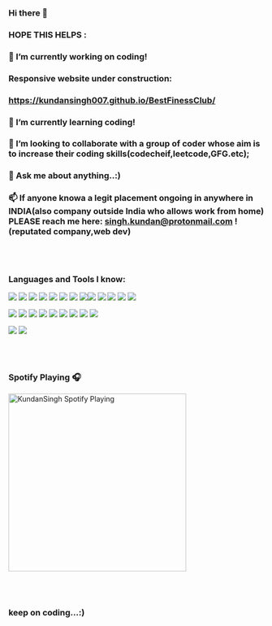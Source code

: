 ### Hi there 👋
### HOPE THIS HELPS :

<!--
**KundanSingh007/KundanSingh007** is a ✨ _special_ ✨ repository because its `README.md` (this file) appears on your GitHub profile.
 -->


###  🔭 I’m currently working on coding!
###  Responsive website under construction:
### https://kundansingh007.github.io/BestFinessClub/
###  🌱 I’m currently learning coding!
###  👯 I’m looking to collaborate with a group of coder whose aim is to increase their coding skills(codecheif,leetcode,GFG.etc); 
###  💬 Ask me about anything..:)
###  📫 If anyone knowa a legit placement ongoing in anywhere in INDIA(also company outside India who allows work from home) PLEASE reach me here: singh.kundan@protonmail.com !(reputated company,web dev)

<br />
<br />

### Languages and Tools I know:

<img src="https://img.shields.io/badge/java-%23ED8B00.svg?&style=for-the-badge&logo=java&logoColor=white"/> <img src="https://img.shields.io/badge/javascript%20-%23323330.svg?&style=for-the-badge&logo=javascript&logoColor=%23F7DF1E"/>
<img src="https://camo.githubusercontent.com/5ffd853b0824728d0a8ce1f5dd3634891bb73fe5c560b423eb45c0e34be4581c/68747470733a2f2f696d672e736869656c64732e696f2f62616467652f2d52656475782d3736344142433f7374796c653d666c61742d737175617265266c6f676f3d7265647578266c6f676f436f6c6f723d7768697465"/>
<img src="https://camo.githubusercontent.com/f0b95394ffc005b03c6f4fdad0c7acc8e6a4007f5bf1508aa684fffcd1191aa2/68747470733a2f2f696d672e736869656c64732e696f2f62616467652f2d4865726f6b752d3433303039383f7374796c653d666c61742d737175617265266c6f676f3d6865726f6b75266c6f676f436f6c6f723d7768697465"/>
<img src="https://camo.githubusercontent.com/561f3d4fd727fcca82984c91a65eca069ff34a435072158f6947c4ca52370eae/68747470733a2f2f696d672e736869656c64732e696f2f62616467652f2d4769742d4630353033323f7374796c653d666c61742d737175617265266c6f676f3d676974266c6f676f436f6c6f723d7768697465"/>
<img src="https://camo.githubusercontent.com/1e50ab849e8c196ea962ac3b966a15924234879eeb85f9dd0e0431e43a145b43/68747470733a2f2f696d672e736869656c64732e696f2f62616467652f2d4e504d2d4342333833373f7374796c653d666c61742d737175617265266c6f676f3d6e706d266c6f676f436f6c6f723d7768697465"/>
<img src="https://img.shields.io/badge/html5%20-%23E34F26.svg?&style=for-the-badge&logo=html5&logoColor=white"/>
<img src="https://camo.githubusercontent.com/533da8800843b57b91a3227ce7d151ca865a0eeaae675715e209c0092314fa96/68747470733a2f2f696d672e736869656c64732e696f2f62616467652f2d52656163742d3435623864383f7374796c653d666c61742d737175617265266c6f676f3d7265616374266c6f676f436f6c6f723d7768697465" /><img src="https://img.shields.io/badge/css3%20-%231572B6.svg?&style=for-the-badge&logo=css3&logoColor=white"/> <img src="https://img.shields.io/badge/c%20-%2300599C.svg?&style=for-the-badge&logo=c&logoColor=white"/> <img src="https://img.shields.io/badge/c++%20-%2300599C.svg?&style=for-the-badge&logo=c&logoColor=white"/> <img src="https://img.shields.io/badge/c%23%20-%23239120.svg?&style=for-the-badge&logo=c-sharp&logoColor=white"/> <img src="https://img.shields.io/badge/python%20-%2314354C.svg?&style=for-the-badge&logo=python&logoColor=white"/>

<img src="https://img.shields.io/badge/spring%20-%236DB33F.svg?&style=for-the-badge&logo=spring&logoColor=white"/> <img src="https://img.shields.io/badge/material%20ui%20-%230081CB.svg?&style=for-the-badge&logo=material-ui&logoColor=white"/> <img src="https://img.shields.io/badge/bootstrap%20-%23563D7C.svg?&style=for-the-badge&logo=bootstrap&logoColor=white"/> <img src="https://img.shields.io/badge/git%20-%23F05033.svg?&style=for-the-badge&logo=git&logoColor=white"/> <img src="https://img.shields.io/badge/gitlab%20-%23181717.svg?&style=for-the-badge&logo=gitlab&logoColor=white"/> <img src="https://img.shields.io/badge/github%20-%23121011.svg?&style=for-the-badge&logo=github&logoColor=white"/> <img src="https://img.shields.io/badge/bitbucket%20-%230047B3.svg?&style=for-the-badge&logo=bitbucket&logoColor=white"/> <img src="https://img.shields.io/badge/DigitalOcean-%230167ff.svg?&style=for-the-badge&logo=digitalOcean&logoColor=white"/> <img src="https://img.shields.io/badge/apache%20-%23D42029.svg?&style=for-the-badge&logo=apache&logoColor=white"/>

<img src="https://img.shields.io/badge/mysql-%2300f.svg?&style=for-the-badge&logo=mysql&logoColor=white"/>   <img src ="https://img.shields.io/badge/postgres-%23316192.svg?&style=for-the-badge&logo=postgresql&logoColor=white"/>

<br />
<br />

###  Spotify Playing 🎧

[<img src="https://novatorem.kundansingh007.vercel.app/api/spotify-playing" alt="KundanSingh Spotify Playing" width="350" />](https://open.spotify.com/user/31wr37moimt2ygiip6h6uzrcyz64)

<br />
<br />

 ### keep on coding...:)
